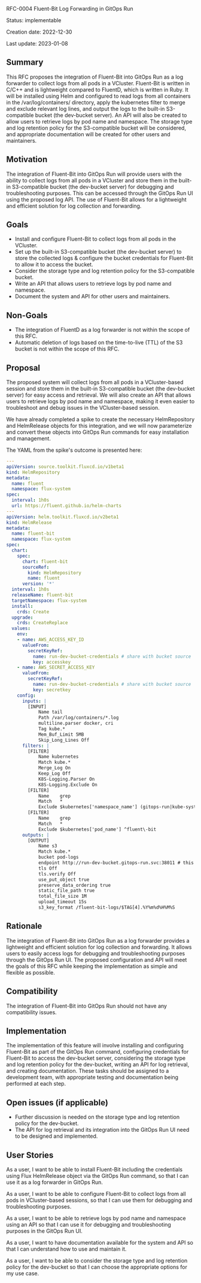 RFC-0004 Fluent-Bit Log Forwarding in GitOps Run

Status: implementable

Creation date: 2022-12-30

Last update: 2023-01-08

## Summary

This RFC proposes the integration of Fluent-Bit into GitOps Run as a log forwarder to collect logs from all pods in a VCluster. Fluent-Bit is written in C/C++ and is lightweight compared to FluentD, which is written in Ruby. It will be installed using Helm and configured to read logs from all containers in the /var/log/containers/ directory, apply the kubernetes filter to merge and exclude relevant log lines, and output the logs to the built-in S3-compatible bucket (the dev-bucket server). An API will also be created to allow users to retrieve logs by pod name and namespace. The storage type and log retention policy for the S3-compatible bucket will be considered, and appropriate documentation will be created for other users and maintainers.

## Motivation

The integration of Fluent-Bit into GitOps Run will provide users with the ability to collect logs from all pods in a VCluster and store them in the built-in S3-compatible bucket (the dev-bucket server) for debugging and troubleshooting purposes. This can be accessed through the GitOps Run UI using the proposed log API. The use of Fluent-Bit allows for a lightweight and efficient solution for log collection and forwarding.

## Goals

- Install and configure Fluent-Bit to collect logs from all pods in the VCluster.
- Set up the built-in S3-compatible bucket (the dev-bucket server) to store the collected logs & configure the bucket credentials for Fluent-Bit to allow it to access the bucket.
- Consider the storage type and log retention policy for the S3-compatible bucket.
- Write an API that allows users to retrieve logs by pod name and namespace.
- Document the system and API for other users and maintainers.

## Non-Goals

- The integration of FluentD as a log forwarder is not within the scope of this RFC.
- Automatic deletion of logs based on the time-to-live (TTL) of the S3 bucket is not within the scope of this RFC.

## Proposal

The proposed system will collect logs from all pods in a VCluster-based session and store them in the built-in S3-compatible bucket (the dev-bucket server) for easy access and retrieval. 
We will also create an API that allows users to retrieve logs by pod name and namespace, making it even easier to troubleshoot and debug issues in the VCluster-based session.

We have already completed a spike to create the necessary HelmRepository and HelmRelease objects for this integration, 
and we will now parameterize and convert these objects into GitOps Run commands for easy installation and management.

The YAML from the spike's outcome is presented here:

```yaml
---
apiVersion: source.toolkit.fluxcd.io/v1beta1
kind: HelmRepository
metadata:
  name: fluent
  namespace: flux-system
spec:
  interval: 1h0s
  url: https://fluent.github.io/helm-charts
---
apiVersion: helm.toolkit.fluxcd.io/v2beta1
kind: HelmRelease
metadata:
  name: fluent-bit
  namespace: flux-system
spec:
  chart:
    spec:
      chart: fluent-bit
      sourceRef:
        kind: HelmRepository
        name: fluent
      version: '*'
  interval: 1h0s
  releaseName: fluent-bit
  targetNamespace: flux-system
  install:
    crds: Create
  upgrade:
    crds: CreateReplace
  values:
    env:
    - name: AWS_ACCESS_KEY_ID
      valueFrom:
        secretKeyRef:
          name: run-dev-bucket-credentials # share with bucket source
          key: accesskey
    - name: AWS_SECRET_ACCESS_KEY
      valueFrom:
        secretKeyRef:
          name: run-dev-bucket-credentials # share with bucket source
          key: secretkey
    config:
      inputs: |
        [INPUT]
            Name tail
            Path /var/log/containers/*.log
            multiline.parser docker, cri
            Tag kube.*
            Mem_Buf_Limit 5MB
            Skip_Long_Lines Off
      filters: |
        [FILTER]
            Name kubernetes
            Match kube.*
            Merge_Log On
            Keep_Log Off
            K8S-Logging.Parser On
            K8S-Logging.Exclude On
        [FILTER]
            Name    grep
            Match   *
            Exclude $kubernetes['namespace_name'] (gitops-run|kube-system)
        [FILTER]
            Name    grep
            Match   *
            Exclude $kubernetes['pod_name'] ^fluent\-bit
      outputs: |
        [OUTPUT]
            Name s3
            Match kube.*
            bucket pod-logs
            endpoint http://run-dev-bucket.gitops-run.svc:38011 # this port value needs parameterization
            tls Off
            tls.verify Off
            use_put_object true
            preserve_data_ordering true
            static_file_path true
            total_file_size 1M
            upload_timeout 15s
            s3_key_format /fluent-bit-logs/$TAG[4].%Y%m%d%H%M%S
```

## Rationale

The integration of Fluent-Bit into GitOps Run as a log forwarder provides a lightweight and efficient solution for log collection and forwarding. It allows users to easily access logs for debugging and troubleshooting purposes through the GitOps Run UI. The proposed configuration and API will meet the goals of this RFC while keeping the implementation as simple and flexible as possible.

## Compatibility
The integration of Fluent-Bit into GitOps Run should not have any compatibility issues.

## Implementation

The implementation of this feature will involve installing and configuring Fluent-Bit as part of the GitOps Run command, configuring credentials for Fluent-Bit to access the dev-bucket server, considering the storage type and log retention policy for the dev-bucket, writing an API for log retrieval, and creating documentation. These tasks should be assigned to a development team, with appropriate testing and documentation being performed at each step.

## Open issues (if applicable)
- Further discussion is needed on the storage type and log retention policy for the dev-bucket.
- The API for log retrieval and its integration into the GitOps Run UI need to be designed and implemented.

## User Stories

As a user, I want to be able to install Fluent-Bit including the credentials using Flux HelmRelease object via the GitOps Run command, so that I can use it as a log forwarder in GitOps Run.

As a user, I want to be able to configure Fluent-Bit to collect logs from all pods in VCluster-based sessions, so that I can use them for debugging and troubleshooting purposes.

As a user, I want to be able to retrieve logs by pod name and namespace using an API so that I can use it for debugging and troubleshooting purposes in the GitOps Run UI.

As a user, I want to have documentation available for the system and API so that I can understand how to use and maintain it.

As a user, I want to be able to consider the storage type and log retention policy for the dev-bucket so that I can choose the appropriate options for my use case.
